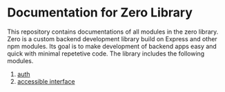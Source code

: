 # Documentation for Zero Library
This repository contains documentations of all modules in the zero library. Zero is a custom backend development library build on Express and other npm modules. Its goal is to make development of backend apps easy and quick with minimal repetetive code. The library includes the following modules.

1. [auth](./auth/auth.md)
2. [accessible interface](./bases/accessible.md)